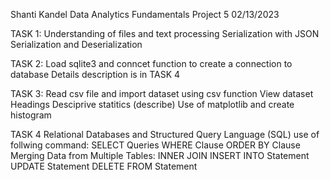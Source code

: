 Shanti Kandel
Data Analytics Fundamentals
Project 5
02/13/2023


TASK 1:
Understanding of files and text processing
Serialization with JSON
Serialization and Deserialization

TASK 2:
Load sqlite3 and conncet function to create a connection to database
Details description is in  TASK 4

TASK 3:
Read csv file and import dataset using csv function
View dataset
Headings
Desciprive statitics (describe)
Use of matplotlib and create histogram

TASK 4 
Relational Databases and Structured Query Language (SQL)
use of follwing command:
SELECT Queries
WHERE Clause
ORDER BY Clause
Merging Data from Multiple Tables: INNER JOIN
INSERT INTO Statement
UPDATE Statement
DELETE FROM Statement
